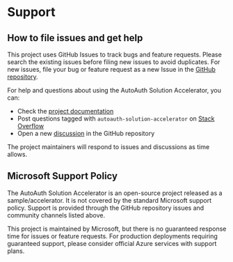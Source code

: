 # Support

## How to file issues and get help

This project uses GitHub Issues to track bugs and feature requests. Please search the existing
issues before filing new issues to avoid duplicates. For new issues, file your bug or
feature request as a new Issue in the [GitHub repository](https://github.com/Azure-Samples/autoauth-solution-accelerator/issues).

For help and questions about using the AutoAuth Solution Accelerator, you can:

- Check the [project documentation](https://github.com/Azure-Samples/autoauth-solution-accelerator/blob/main/README.md)
- Post questions tagged with `autoauth-solution-accelerator` on [Stack Overflow](https://stackoverflow.com/questions/tagged/azure-solution-accelerator)
- Open a new [discussion](https://github.com/Azure-Samples/autoauth-solution-accelerator/discussions) in the GitHub repository

The project maintainers will respond to issues and discussions as time allows.

## Microsoft Support Policy

The AutoAuth Solution Accelerator is an open-source project released as a sample/accelerator. It is not covered by the standard Microsoft support policy. Support is provided through the GitHub repository issues and community channels listed above.

This project is maintained by Microsoft, but there is no guaranteed response time for issues or feature requests. For production deployments requiring guaranteed support, please consider official Azure services with support plans.
